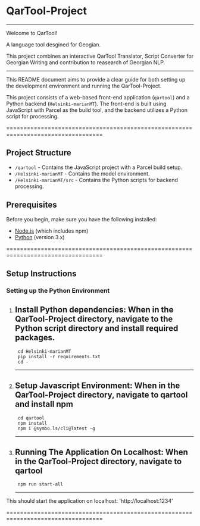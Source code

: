 # QarTool-Project

**********************************************
Welcome to QarTool! 

A language tool desgined for Geogian.

This project combines an interactive QarTool Translator, Script Converter for Georgian Writing and contribution to reasearch of Georgian NLP.
**********************************************

This README document aims to provide a clear guide for both setting up the development environment and running the QarTool-Project.

This project consists of a web-based front-end application (`qartool`) and a Python backend (`Helsinki-marianMT`). The front-end is built using JavaScript with Parcel as the build tool, and the backend utilizes a Python script for processing.

==================================================================================

## Project Structure

- `/qartool` - Contains the JavaScript project with a Parcel build setup.
- `/Helsinki-marianMT` - Contains the model environment.
- `/Helsinki-marianMT/src` - Contains the Python scripts for backend processing.

## Prerequisites

Before you begin, make sure you have the following installed:
- [Node.js](https://nodejs.org/) (which includes npm)
- [Python](https://www.python.org/downloads/) (version 3.x)


==================================================================================

## Setup Instructions

### Setting up the Python Environment

1. **Install Python dependencies**:
    When in the QarTool-Project directory,
    navigate to the Python script directory and install required packages.
    -------------------------------------
        cd Helsinki-marianMT
        pip install -r requirements.txt
        cd -
    -------------------------------------

2. **Setup Javascript Environment**:
    When in the QarTool-Project directory,
    navigate to qartool and
    install npm
    -------------------------------------
        cd qartool
        npm install
        npm i @symbo.ls/cli@latest -g
    -------------------------------------

3. **Running The Application On Localhost**:
    When in the QarTool-Project directory,
    navigate to qartool
    -------------------------------------
        npm run start-all
    -------------------------------------
This should start the application on localhost: 
    'http://localhost:1234'

==================================================================================
